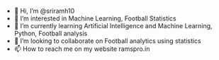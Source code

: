 - 👋 Hi, I’m @sriramh10
- 👀 I’m interested in Machine Learning, Football Statistics
- 🌱 I’m currently learning Artificial Intelligence and Machine Learning, Python, Football analysis
- 💞️ I’m looking to collaborate on Football analytics using statistics
- 📫 How to reach me on my website ramspro.in 

<!---
sriramh10/sriramh10 is a ✨ special ✨ repository because its `README.md` (this file) appears on your GitHub profile.
You can click the Preview link to take a look at your changes.
--->
